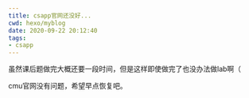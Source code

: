 ```yaml
---
title: csapp官网还没好...
cwd: hexo/myblog
date: 2020-09-22 20:12:40
tags:
- csapp
---
```


虽然课后题做完大概还要一段时间，但是这样即使做完了也没办法做lab啊（

cmu官网没有问题，希望早点恢复吧。

